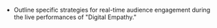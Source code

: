 - Outline specific strategies for real-time audience engagement during the live performances of "Digital Empathy."